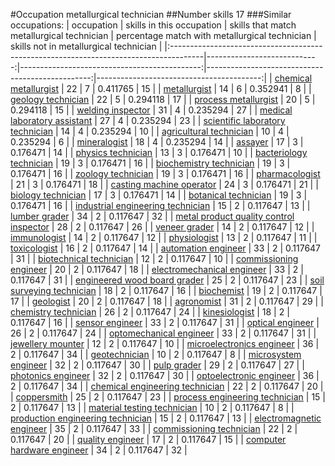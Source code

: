 #Occupation metallurgical technician
##Number skills 17
###Similar occupations:
| occupation                                                                            |   skills in this occupation |   skills that match metallurgical technician |   percentage match with metallurgical technician |   skills not in metallurgical technician |
|:--------------------------------------------------------------------------------------|----------------------------:|---------------------------------------------:|-------------------------------------------------:|-----------------------------------------:|
| [chemical metallurgist](chemical_metallurgist.md)                                     |                          22 |                                            7 |                                         0.411765 |                                       15 |
| [metallurgist](metallurgist.md)                                                       |                          14 |                                            6 |                                         0.352941 |                                        8 |
| [geology technician](geology_technician.md)                                           |                          22 |                                            5 |                                         0.294118 |                                       17 |
| [process metallurgist](process_metallurgist.md)                                       |                          20 |                                            5 |                                         0.294118 |                                       15 |
| [welding inspector](welding_inspector.md)                                             |                          31 |                                            4 |                                         0.235294 |                                       27 |
| [medical laboratory assistant](medical_laboratory_assistant.md)                       |                          27 |                                            4 |                                         0.235294 |                                       23 |
| [scientific laboratory technician](scientific_laboratory_technician.md)               |                          14 |                                            4 |                                         0.235294 |                                       10 |
| [agricultural technician](agricultural_technician.md)                                 |                          10 |                                            4 |                                         0.235294 |                                        6 |
| [mineralogist](mineralogist.md)                                                       |                          18 |                                            4 |                                         0.235294 |                                       14 |
| [assayer](assayer.md)                                                                 |                          17 |                                            3 |                                         0.176471 |                                       14 |
| [physics technician](physics_technician.md)                                           |                          13 |                                            3 |                                         0.176471 |                                       10 |
| [bacteriology technician](bacteriology_technician.md)                                 |                          19 |                                            3 |                                         0.176471 |                                       16 |
| [biochemistry technician](biochemistry_technician.md)                                 |                          19 |                                            3 |                                         0.176471 |                                       16 |
| [zoology technician](zoology_technician.md)                                           |                          19 |                                            3 |                                         0.176471 |                                       16 |
| [pharmacologist](pharmacologist.md)                                                   |                          21 |                                            3 |                                         0.176471 |                                       18 |
| [casting machine operator](casting_machine_operator.md)                               |                          24 |                                            3 |                                         0.176471 |                                       21 |
| [biology technician](biology_technician.md)                                           |                          17 |                                            3 |                                         0.176471 |                                       14 |
| [botanical technician](botanical_technician.md)                                       |                          19 |                                            3 |                                         0.176471 |                                       16 |
| [industrial engineering technician](industrial_engineering_technician.md)             |                          15 |                                            2 |                                         0.117647 |                                       13 |
| [lumber grader](lumber_grader.md)                                                     |                          34 |                                            2 |                                         0.117647 |                                       32 |
| [metal product quality control inspector](metal_product_quality_control_inspector.md) |                          28 |                                            2 |                                         0.117647 |                                       26 |
| [veneer grader](veneer_grader.md)                                                     |                          14 |                                            2 |                                         0.117647 |                                       12 |
| [immunologist](immunologist.md)                                                       |                          14 |                                            2 |                                         0.117647 |                                       12 |
| [physiologist](physiologist.md)                                                       |                          13 |                                            2 |                                         0.117647 |                                       11 |
| [toxicologist](toxicologist.md)                                                       |                          16 |                                            2 |                                         0.117647 |                                       14 |
| [automation engineer](automation_engineer.md)                                         |                          33 |                                            2 |                                         0.117647 |                                       31 |
| [biotechnical technician](biotechnical_technician.md)                                 |                          12 |                                            2 |                                         0.117647 |                                       10 |
| [commissioning engineer](commissioning_engineer.md)                                   |                          20 |                                            2 |                                         0.117647 |                                       18 |
| [electromechanical engineer](electromechanical_engineer.md)                           |                          33 |                                            2 |                                         0.117647 |                                       31 |
| [engineered wood board grader](engineered_wood_board_grader.md)                       |                          25 |                                            2 |                                         0.117647 |                                       23 |
| [soil surveying technician](soil_surveying_technician.md)                             |                          18 |                                            2 |                                         0.117647 |                                       16 |
| [biochemist](biochemist.md)                                                           |                          19 |                                            2 |                                         0.117647 |                                       17 |
| [geologist](geologist.md)                                                             |                          20 |                                            2 |                                         0.117647 |                                       18 |
| [agronomist](agronomist.md)                                                           |                          31 |                                            2 |                                         0.117647 |                                       29 |
| [chemistry technician](chemistry_technician.md)                                       |                          26 |                                            2 |                                         0.117647 |                                       24 |
| [kinesiologist](kinesiologist.md)                                                     |                          18 |                                            2 |                                         0.117647 |                                       16 |
| [sensor engineer](sensor_engineer.md)                                                 |                          33 |                                            2 |                                         0.117647 |                                       31 |
| [optical engineer](optical_engineer.md)                                               |                          26 |                                            2 |                                         0.117647 |                                       24 |
| [optomechanical engineer](optomechanical_engineer.md)                                 |                          33 |                                            2 |                                         0.117647 |                                       31 |
| [jewellery mounter](jewellery_mounter.md)                                             |                          12 |                                            2 |                                         0.117647 |                                       10 |
| [microelectronics engineer](microelectronics_engineer.md)                             |                          36 |                                            2 |                                         0.117647 |                                       34 |
| [geotechnician](geotechnician.md)                                                     |                          10 |                                            2 |                                         0.117647 |                                        8 |
| [microsystem engineer](microsystem_engineer.md)                                       |                          32 |                                            2 |                                         0.117647 |                                       30 |
| [pulp grader](pulp_grader.md)                                                         |                          29 |                                            2 |                                         0.117647 |                                       27 |
| [photonics engineer](photonics_engineer.md)                                           |                          32 |                                            2 |                                         0.117647 |                                       30 |
| [optoelectronic engineer](optoelectronic_engineer.md)                                 |                          36 |                                            2 |                                         0.117647 |                                       34 |
| [chemical engineering technician](chemical_engineering_technician.md)                 |                          22 |                                            2 |                                         0.117647 |                                       20 |
| [coppersmith](coppersmith.md)                                                         |                          25 |                                            2 |                                         0.117647 |                                       23 |
| [process engineering technician](process_engineering_technician.md)                   |                          15 |                                            2 |                                         0.117647 |                                       13 |
| [material testing technician](material_testing_technician.md)                         |                          10 |                                            2 |                                         0.117647 |                                        8 |
| [production engineering technician](production_engineering_technician.md)             |                          15 |                                            2 |                                         0.117647 |                                       13 |
| [electromagnetic engineer](electromagnetic_engineer.md)                               |                          35 |                                            2 |                                         0.117647 |                                       33 |
| [commissioning technician](commissioning_technician.md)                               |                          22 |                                            2 |                                         0.117647 |                                       20 |
| [quality engineer](quality_engineer.md)                                               |                          17 |                                            2 |                                         0.117647 |                                       15 |
| [computer hardware engineer](computer_hardware_engineer.md)                           |                          34 |                                            2 |                                         0.117647 |                                       32 |
